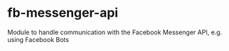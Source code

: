 # fb-messenger-api
Module to handle communication with the Facebook Messenger API, e.g. using Facebook Bots
